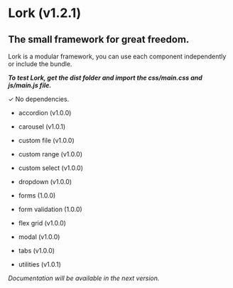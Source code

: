 # Lork (v1.2.1)

## The small framework for great freedom.

Lork is a modular framework, you can use each component independently or include the bundle.

***To test Lork, get the dist folder and import the css/main.css and js/main.js file.***

✓ No dependencies.



- accordion (v1.0.0)

- carousel (v1.0.1)

- custom file (v1.0.0)

- custom range (v1.0.0)

- custom select (v1.0.0)

- dropdown (v1.0.0)

- forms (1.0.0)

- form validation (1.0.0)

- flex grid (v1.0.0)

- modal (v1.0.0)

- tabs (v1.0.0)

- utilities (v1.0.1)



*Documentation will be available in the next version.*
